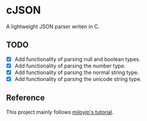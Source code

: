 # cJSON

A lightweight JSON parser writen in C.

## TODO

- [x] Add functionality of parsing null and boolean types.
- [x] Add functionality of parsing the number type.
- [x] Add functionality of parsing the normal string type.
- [x] Add functionality of parsing the unicode string type.

## Reference

This project mainly follows  [miloyip's tutorial](https://github.com/miloyip/json-tutorial).
